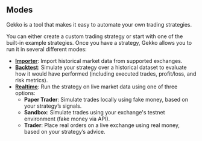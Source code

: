 ## Modes

Gekko is a tool that makes it easy to automate your own trading strategies.

You can either create a custom trading strategy or start with one of the built-in example strategies. Once you have a strategy, Gekko allows you to run it in several different modes:

- [**Importer**](./importer.md): Import historical market data from supported exchanges.
- [**Backtest**](./backtest.md): Simulate your strategy over a historical dataset to evaluate how it would have performed (including executed trades, profit/loss, and risk metrics).
- [**Realtime**](./realtime.md): Run the strategy on live market data using one of three options:
  - **Paper Trader**: Simulate trades locally using fake money, based on your strategy’s signals.
  - **Sandbox**: Simulate trades using your exchange's testnet environment (fake money via API).
  - **Trader**: Place real orders on a live exchange using real money, based on your strategy’s advice.
